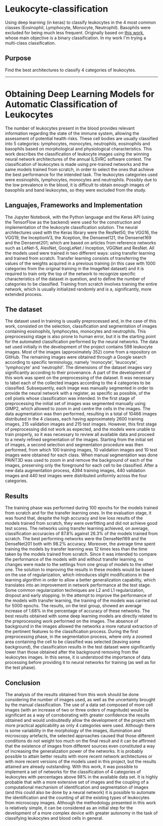 # Leukocyte-classification
Using deep learning (in keras) to classify leukocytes in the 4 most common classes (Eosinophil, Lymphocyte, Monocyte, Neutrophil). Basophils were excluded for being much less frequent.
Originally based on [this work](https://github.com/dhruvp/wbc-classification), whose main objective is a binary classification. In my work I'm trying a multi-class classification.

## Purpose
Find the best architectures to classify 4 categories of leukocytes.

--------------------------------------------------------- 
# Obtaining Deep Learning Models for Automatic Classification of Leukocytes

The number of leukocytes present in the blood provides relevant information regarding the state of the immune system, allowing the assessment of potential health risks. These cell bodies are usually classified into 5 categories: lymphocytes, monocytes, neutrophils, eosinophils and basophils based on morphological and physiological characteristics.
This work describes the classification of leukocyte images using the winning neural network architectures of the annual ILSVRC software contest. 
The classification of leukocytes is made using pre-trained networks and the same models trained from scratch, in order to select the ones that achieve the best performance for the intended task. The leukocytes categories used were eosinophils, lymphocytes, monocytes and neutrophils. Possibly due to the low prevalence in the blood, it is difficult to obtain enough images of basophils and band leukocytes, so they were excluded from the study.

## Languajes, Frameworks and Implementation

The Jupyter Notebook, with the Python language and the Keras API (using the TensorFlow as the backend) were used for the construction and implementation of the leukocyte classification solution.
The neural architectures used with the Keras library were the ResNet50, the VGG16, the VGG19, the InceptionV3, the Xception, the Densenet121, the Densenet169 and the Densenet201; which are based on articles from reference networks such as LeNet-5, AlexNet, GoogLeNet / Inception, VGGNet and ResNet.
All the models used were trained in two different ways: using transfer learning and trained from scratch. Transfer learning consists of transferring the values of the weights acquired in a previous training (in this case with 1000 categories from the original training in the ImageNet dataset) and it is required to train only the top of the network to recognize specific characteristics of the dataset in question, and to define the number of categories to be classified.
Training from scratch involves training the entire network, which is usually initialized randomly and is a, significantly, more extended process. 

## The dataset

The dataset used in training is usually preprocessed and, in the case of this work, consisted on the selection, classification and segmentation of images containing eosinophils, lymphocytes, monocytes and neutrophils. This preprocessing stage is also prone to human error, but it is the starting point for the automated classification performed by the neural networks.
The data set used initially in the development of the project contains 598 leukocyte images. Most of the images (approximately 352) come from a repository on GitHub. The remaining images were obtained through a Google search according to specific terminology, namely 'monocyte', 'leucocyte', 'lymphocyte' and 'neutrophil'. The dimensions of the dataset images vary significantly according to their provenance. 
A part of the development of this work was spent on the preprocessing of the dataset. It was necessary to label each of the collected images according to the 4 categories to be classified. Subsequently, each image was manually segmented in order to provide the neural network with a register, as specific as possible, of the cell pixels whose classification was intended.
In the first stage of preprocessing the initial set of images was segmented manually using GIMP2, which allowed to zoom in and centre the cells in the images. The data augmentation was then performed, resulting in a total of 10466 images distributed in the 4 classes, each having approximately 2600 training images, 215 validation images and 215 test images.
However, this first stage of preprocessing did not work as expected, and the models were unable to train properly, so it was necessary to review all available data and proceed to a newly refined segmentation of the images.
Starting from the initial set of images, a second selection and segmentation procedure was then performed, from which 100 training images, 10 validation images and 10 test images were obtained for each class. When manual segmentation was done PAINT3D was used to zoom in and remove the background of each of the images, preserving only the foreground for each cell to be classified.
After a new data augmentation process, 4394 training images, 440 validation images and 440 test images were distributed uniformly across the four categories.

## Results
The training phase was performed during 100 epochs for the models trained from scratch and for the transfer learning ones.
In the evaluation stage, it was found that, despite the high accuracy and low loss results of the models trained from scratch, they were overfitting and did not achieve good test scores. The networks using transfer learning achieved, on average, classification accuracies of 87.8% against 26.3% of the models trained from scratch. 
The best performing networks were the DenseNet169 and the DenseNet201 both with 98.2% accuracy. Moreover, the average time spent training the models by transfer learning was 12 times less than the time taken by the models trained from scratch.
Since it was intended to compare the performance of the models with and without transfer learning, no changes were made to the settings from one group of models to the other one. The solution to improving the results in these models would be based on the use of regularization, which introduces slight modifications in the learning algorithm in order to allow a better generalization capability, which translates into an improvement in network performance at the test stage. Some common regularization techniques are L2 and L1 regularization, dropout and early stopping.
In the attempt to improve the performance of the models with transfer learning, the training of the models was carried out for 5000 epochs. The results, on the test group, showed an average increase of 1.68% in the percentage of accuracy of these networks.
The best results obtained with some deep learning models are directly related to the preprocessing work performed on the images. The absence of background in the images allowed the networks a more natural extraction of the pertinent features to the classification process. During the first preprocessing phase, in the segmentation process, where only a zoomed area containing the cell to be classified was selected (leaving some background), the classification results in the test dataset were significantly lower than those obtained after the background removing from the leukocytes images. In this sense, it is understood the importance of data processing before providing it to neural networks for training (as well as for the test phase).

## Conclusion

The analysis of the results obtained from this work should be done considering the number of images used, as well as the uncertainty brought by the manual classification. The use of a data set composed of more cell images (with an increase of two or three orders of magnitude) would be significant as a way of corroborating with greater confidence the results obtained and would undoubtedly allow the development of the project with more practical applicability as only 4 categories were used.
Although there is some variability in the morphology of the images, illumination and microscopy artefacts, the selected approaches caused that those different conditions do not weight too much on the final result and it can be affirmed that the existence of images from different sources even constituted a way of increasing the generalization power of the networks.
It is probably possible to attain better results with more recent network architectures or with more recent versions of the models used in this project, but the results attained are already outstanding.
With this work, it was possible to implement a set of networks for the classification of 4 categories of leukocytes with percentages above 98% in the available data set. It is highly probable that with a more extensive set of images and the coupling of a computational mechanism of identification and segmentation of images (and this could also be done by a neural network) it is possible to automate the identification and the counting of all the existing types of leukocytes from microscopy images.
Although the methodology presented in this work is relatively simple, it can be considered as an initial step for the development of a more complex device with greater autonomy in the task of classifying leukocytes and blood cells in general.


